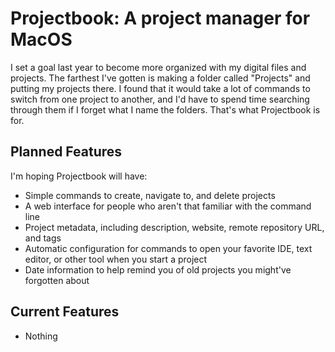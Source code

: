 # Projectbook: A project manager for MacOS
I set a goal last year to become more organized with my digital files and projects. The farthest I've gotten is making a folder called "Projects" and putting my projects there. I found that it would take a lot of commands to switch from one project to another, and I'd have to spend time searching through them if I forget what I name the folders. That's what Projectbook is for.

## Planned Features
I'm hoping Projectbook will have:
- Simple commands to create, navigate to, and delete projects
- A web interface for people who aren't that familiar with the command line
- Project metadata, including description, website, remote repository URL, and tags
- Automatic configuration for commands to open your favorite IDE, text editor, or other tool when you start a project
- Date information to help remind you of old projects you might've forgotten about

## Current Features
- Nothing